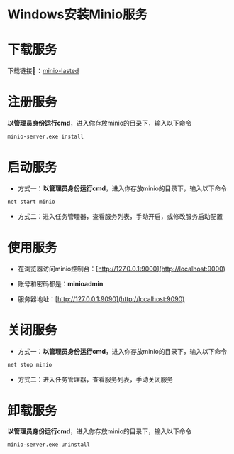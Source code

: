 # Windows安装Minio服务

# 下载服务

下载链接🔗：[minio-lasted](https://gitcode.net/dreamer/minio/-/archive/lasted/minio-lasted.zip?_blank)

# 注册服务

**以管理员身份运行cmd**，进入你存放minio的目录下，输入以下命令

```bash
minio-server.exe install
```

# 启动服务

- 方式一：**以管理员身份运行cmd**，进入你存放minio的目录下，输入以下命令

```bash
net start minio
```

- 方式二：进入任务管理器，查看服务列表，手动开启，或修改服务启动配置

# 使用服务

- 在浏览器访问minio控制台：[http://127.0.0.1:9000](http://localhost:9000)

- 账号和密码都是：**minioadmin**

- 服务器地址：[http://127.0.0.1:9090](http://localhost:9090)

# 关闭服务

- 方式一：**以管理员身份运行cmd**，进入你存放minio的目录下，输入以下命令

```bash
net stop minio
```

- 方式二：进入任务管理器，查看服务列表，手动关闭服务

# 卸载服务

**以管理员身份运行cmd**，进入你存放minio的目录下，输入以下命令

```bash
minio-server.exe uninstall
```

